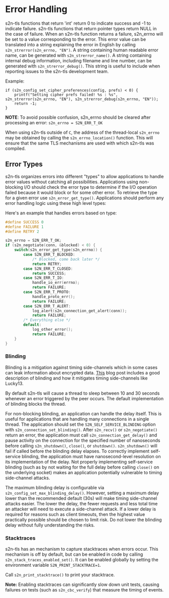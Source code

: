 # Error Handling

s2n-tls functions that return 'int' return 0 to indicate success and -1 to indicate
failure. s2n-tls functions that return pointer types return NULL in the case of
failure. When an s2n-tls function returns a failure, s2n_errno will be set to a value
corresponding to the error. This error value can be translated into a string
explaining the error in English by calling `s2n_strerror(s2n_errno, "EN")`.
A string containing human readable error name, can be generated with `s2n_strerror_name()`.
A string containing internal debug information, including filename and line number, can be generated with `s2n_strerror_debug()`.
This string is useful to include when reporting issues to the s2n-tls development team.

Example:

```
if (s2n_config_set_cipher_preferences(config, prefs) < 0) {
    printf("Setting cipher prefs failed! %s : %s", s2n_strerror(s2n_errno, "EN"), s2n_strerror_debug(s2n_errno, "EN"));
    return -1;
}
```

**NOTE**: To avoid possible confusion, s2n_errno should be cleared after processing an error: `s2n_errno = S2N_ERR_T_OK`

When using s2n-tls outside of `C`, the address of the thread-local `s2n_errno` may be obtained by calling the `s2n_errno_location()` function.
This will ensure that the same TLS mechanisms are used with which s2n-tls was compiled.

## Error Types

s2n-tls organizes errors into different "types" to allow applications to handle error values without catching all possibilities.
Applications using non-blocking I/O should check the error type to determine if the I/O operation failed because it would block or for some other error. To retrieve the type for a given error use `s2n_error_get_type()`.
Applications should perform any error handling logic using these high level types:

Here's an example that handles errors based on type:

```c
#define SUCCESS 0
#define FAILURE 1
#define RETRY 2

s2n_errno = S2N_ERR_T_OK;
if (s2n_negotiate(conn, &blocked) < 0) {
    switch(s2n_error_get_type(s2n_errno)) {
        case S2N_ERR_T_BLOCKED:
            /* Blocked, come back later */
            return RETRY;
        case S2N_ERR_T_CLOSED:
            return SUCCESS;
        case S2N_ERR_T_IO:
            handle_io_err(errno);
            return FAILURE;
        case S2N_ERR_T_PROTO:
            handle_proto_err();
            return FAILURE;
        case S2N_ERR_T_ALERT:
            log_alert(s2n_connection_get_alert(conn));
            return FAILURE;
        /* Everything else */
        default:
            log_other_error();
            return FAILURE;
    }
}
```

### Blinding

Blinding is a mitigation against timing side-channels which in some cases can leak information about encrypted data. [This](https://aws.amazon.com/blogs/security/s2n-and-lucky-13/) blog post includes a good description of blinding and how it mitigates timing side-channels like Lucky13.

By default s2n-tls will cause a thread to sleep between 10 and 30 seconds whenever an error triggered by the peer occurs. The default implementation of blinding blocks the thread.

For non-blocking blinding, an application can handle the delay itself. This is useful for applications that are handling many connections in a single thread. The application should set the `S2N_SELF_SERVICE_BLINDING` option with `s2n_connection_set_blinding()`. After `s2n_recv()` or `s2n_negotiate()` return an error, the application must call `s2n_connection_get_delay()` and pause activity on the connection for the specified number of nanoseconds before calling `s2n_shutdown()`, `close()`, or `shutdown()`. `s2n_shutdown()` will fail if called before the blinding delay elapses. To correctly implement self-service blinding, the application must have nanosecond-level resolution on its implementation of the delay. Not properly implementing self-service blinding (such as by not waiting for the full delay before calling `close()` on the underlying socket) makes an application potentially vulnerable to timing side-channel attacks.

The maximum blinding delay is configurable via `s2n_config_set_max_blinding_delay()`. However, setting a maximum delay lower than the recommended default (30s) will make timing side-channel attacks easier. The lower the delay, the fewer requests and less total time an attacker will need to execute a side-channel attack. If a lower delay is required for reasons such as client timeouts, then the highest value practically possible should be chosen to limit risk. Do not lower the blinding delay without fully understanding the risks.

### Stacktraces
s2n-tls has an mechanism to capture stacktraces when errors occur.
This mechanism is off by default, but can be enabled in code by calling `s2n_stack_traces_enabled_set()`.
It can be enabled globally by setting the environment variable `S2N_PRINT_STACKTRACE=1`.

Call `s2n_print_stacktrace()` to print your stacktrace.

**Note:** Enabling stacktraces can significantly slow down unit tests, causing failures on tests (such as `s2n_cbc_verify`) that measure the timing of events.
